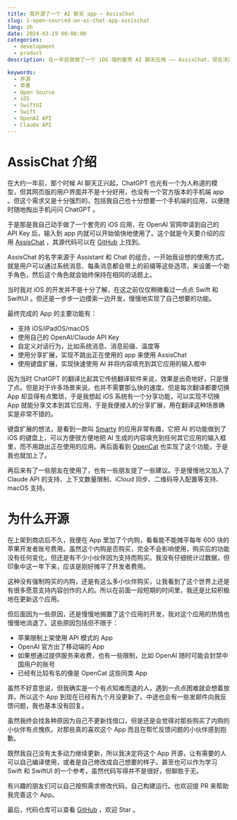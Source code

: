 ```yaml
---
title: 我开源了一个 AI 聊天 app — AssisChat
slug: i-open-sourced-an-ai-chat-app-assischat
lang: zh
date: 2024-03-19 00:00:00
categories:
  - development
  - product
description: 在一年前我做了一个 iOS 端的套壳 AI 聊天应用 —— AssisChat，现在决定将其开源。

keywords:
  - 开源
  - 苹果
  - Open Source
  - iOS
  - SwiftUI
  - Swift
  - OpenAI API
  - Claude API
---
```


# AssisChat 介绍

在大约一年前，那个时候 AI 聊天正兴起，ChatGPT 也光有一个为人称道的模型，但其网页版的用户界面并不是十分好用，也没有一个官方版本的手机端 app 。但这个需求又是十分强烈的，包括我自己也十分想要一个手机端的应用，以便随时随地掏出手机问问 ChatGPT 。

于是那是我自己动手做了一个套壳的 iOS 应用，在 OpenAI 官网申请到自己的 API Key 后，输入到 app 内就可以开始愉快地使用了。这个就是今天要介绍的应用 [AssisChat](https://apps.apple.com/us/app/assischat-ai-assistant-chat/id6446092669) ，其源代码可以在 [GitHub](https://github.com/noobnooc/AssisChat) 上找到。

AssisChat 的名字来源于 Assistant 和 Chat 的组合，一开始我设想的使用方式，就是用户可以通过系统消息、每条消息都会带上的前缀等这些选项，来设置一个助手角色，然后这个角色就会始终保持在相同的话题上。

当时我对 iOS 的开发并不是十分了解，在这之前仅仅稍微看过一点点 Swift 和 SwiftUI 。但还是一步步一边摸索一边开发，慢慢地实现了自己想要的功能。

最终完成的 App 的主要功能有：

- 支持 iOS/iPadOS/macOS
- 使用自己的 OpenAI/Claude API Key
- 自定义对话行为，比如系统消息、消息前缀、温度等
- 使用分享扩展，实现不跳出正在使用的 app 来使用 AssisChat
- 使用键盘扩展，实现快速使用 AI 并将内容填充到其它应用的输入框中

因为当时 ChatGPT 的翻译比起其它传统翻译软件来说，效果是出奇地好，只是慢了点。但是对于许多场景来说，也并不需要那么快的速度。但是每次翻译都要切换 App 却显得有点繁琐，于是我想起 iOS 系统有一个分享功能，可以实现不切换 App 就能分享文本到其它应用，于是我便接入的分享扩展，用在翻译这种场景确实是非常不错的。

键盘扩展的想法，是看到一款叫 [Smarty](https://apps.apple.com/us/app/smarty-ai-chatbot-keyboard/id6446252415) 的应用非常有趣，它把 AI 的功能做到了 iOS 的键盘上，可以方便很方便地把 AI 生成的内容填充到任何其它应用的输入框里，而不用跳出正在使用的应用。再后面看到 [OpenCat](https://apps.apple.com/us/app/opencat/id6445999201) 也实现了这个功能，于是我也就加上了。

再后来有了一些朋友在使用了，也有一些朋友提了一些建议。于是慢慢地又加入了 Claude API 的支持、上下文数量限制、iCloud 同步、二维码导入配置等支持、macOS 支持。

# 为什么开源

在上架到商店后不久，我便在 App 里加了个内购，看看能不能摊平每年 600 块的苹果开发者账号费用。虽然这个内购是否购买，完全不会影响使用，购买后的功能没有任何变化，但还是有不少小伙伴因为支持而购买。我没有仔细统计过数据，但印象中这一年下来，应该是刚好摊平了开发者费用。

这种没有强制购买的内购，还是有这么多小伙伴购买，让我看到了这个世界上还是有很多愿意支持内容创作的人的。所以在前面一段短期的时间里，我还是比较积极地在更新这个应用。

但后面因为一些原因，还是慢慢地搁置了这个应用的开发，我对这个应用的热情也慢慢地消退了。这些原因包括但不限于：

- 苹果限制上架使用 API 模式的 App
- OpenAI 官方出了移动端的 App
- 如果想通过提供服务来收费，也有一些限制，比如 OpenAI 随时可能会封禁中国用户的账号
- 已经有比较有名的像是 OpenCat 这些同类 App

虽然不好意思说，但我确实是一个有点知难而退的人，遇到一点点困难就会想着放弃。所以这个 App 到现在已经有九个月没更新了。中途也会有一些发邮件向我反馈问题，我也基本没有回复。

虽然我终会找各种原因为自己不更新找借口，但是还是会觉得对那些购买了内购的小伙伴有点愧疚。对那些真的喜欢这个 App 而且在帮忙反馈问题的小伙伴感到抱歉。

既然我自己没有太多动力继续更新，所以我决定将这个 App 开源，让有需要的人可以自己编译使用，或者是自己修改成自己想要的样子。甚至也可以作为学习 Swift 和 SwiftUI 的一个参考，虽然代码写得并不是很好，但聊胜于无。

有兴趣的朋友们可以自己按照需求修改代码，自己构建运行。也欢迎提 PR 来帮助我完善这个 App。

最后，代码仓库可以查看 [GitHub](https://github.com/noobnooc/AssisChat) ，欢迎 Star 。
